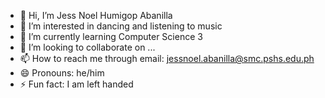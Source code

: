 - 👋 Hi, I’m Jess Noel Humigop Abanilla
- 👀 I’m interested in dancing and listening to music
- 🌱 I’m currently learning Computer Science 3
- 💞️ I’m looking to collaborate on ...
- 📫 How to reach me through email: jessnoel.abanilla@smc.pshs.edu.ph
- 😄 Pronouns: he/him
- ⚡ Fun fact: I am left handed

<!---
JessNoelHAbanilla/JessNoelHAbanilla is a ✨ special ✨ repository because its `README.md` (this file) appears on your GitHub profile.
You can click the Preview link to take a look at your changes.
--->
